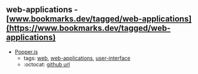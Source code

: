 web-applications - [www.bookmarks.dev/tagged/web-applications](https://www.bookmarks.dev/tagged/web-applications) 
---
* [Popper.js](https://popper.js.org/)
    * tags: [web](../tags/web.md), [web-applications](../tags/web-applications.md), [user-interface](../tags/user-interface.md)
    * :octocat: [github url](https://github.com/FezVrasta/popper.js)
